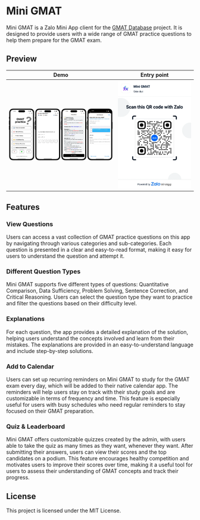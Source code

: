 # Mini GMAT

Mini GMAT is a Zalo Mini App client for the [GMAT Database](https://github.com/teddyfullstack/gmat-database) project. It is designed to provide users with a wide range of GMAT practice questions to help them prepare for the GMAT exam.

## Preview

| Demo                      | Entry point                    |
| ------------------------- | ------------------------------ |
| ![Demo](./docs/demo.webp) | ![Entry point](./docs/qr.webp) |

## Features

### View Questions

Users can access a vast collection of GMAT practice questions on this app by navigating through various categories and sub-categories. Each question is presented in a clear and easy-to-read format, making it easy for users to understand the question and attempt it.

### Different Question Types

Mini GMAT supports five different types of questions: Quantitative Comparison, Data Sufficiency, Problem Solving, Sentence Correction, and Critical Reasoning. Users can select the question type they want to practice and filter the questions based on their difficulty level.

### Explanations

For each question, the app provides a detailed explanation of the solution, helping users understand the concepts involved and learn from their mistakes. The explanations are provided in an easy-to-understand language and include step-by-step solutions.

### Add to Calendar

Users can set up recurring reminders on Mini GMAT to study for the GMAT exam every day, which will be added to their native calendar app. The reminders will help users stay on track with their study goals and are customizable in terms of frequency and time. This feature is especially useful for users with busy schedules who need regular reminders to stay focused on their GMAT preparation.

### Quiz & Leaderboard

Mini GMAT offers customizable quizzes created by the admin, with users able to take the quiz as many times as they want, whenever they want. After submitting their answers, users can view their scores and the top candidates on a podium. This feature encourages healthy competition and motivates users to improve their scores over time, making it a useful tool for users to assess their understanding of GMAT concepts and track their progress.

## License

This project is licensed under the MIT License.
